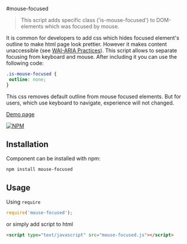 #mouse-focused
 > This script adds specific class ('is-mouse-focused') to DOM-elements which was focused by mouse.
 
 It is common for developers to add css which hides focused element's outline to make html page look prettier. However it makes content unaccessible (see [WAI-ARIA Practices](https://www.w3.org/TR/wai-aria-practices/#kbd_focus)). This script allows to separate focusing from keyboard and mouse. After including it you can use the following code:
 
```css
.is-mouse-focused {
 outline: none;
}
```
This css removes default outline from mouse focused elements. But for users, which use keyboard to navigate, experience will not changed.

[Demo page](https://competentum.github.io/mouse-focused/)

[![NPM][npm-image]][npm-url]

## Installation
Component can be installed with npm:
```
npm install mouse-focused
```

## Usage
Using `require`
```javascript
require('mouse-focused');
```

or simply add script to html
```html
<script type="text/javascript" src="mouse-focused.js"></script>
```

[npm-url]: https://www.npmjs.com/package/mouse-focused
[npm-image]: https://img.shields.io/npm/v/mouse-focused.svg?style=flat-square
